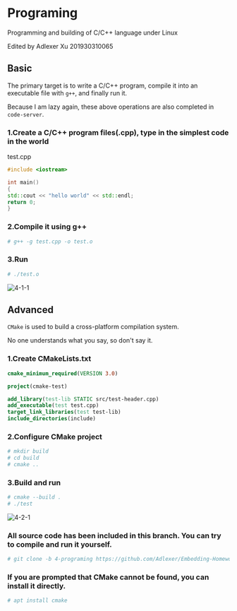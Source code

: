 # Programing

Programming and building of C/C++ language under Linux

Edited by Adlexer Xu 201930310065

## Basic

The primary target is to write a C/C++ program, compile it into an executable file with `g++`, and finally run it.

Because I am lazy again, these above operations are also completed in `code-server`.

### 1.Create a C/C++ program files(.cpp), type in the simplest code in the world

test.cpp

```c++
#include <iostream>

int main()
{
std::cout << "hello world" << std::endl;
return 0;
}
```

### 2.Compile it using g++

```bash
# g++ -g test.cpp -o test.o
```

### 3.Run

```bash
# ./test.o
```

![4-1-1](C:/Users/Adlexer/Documents/GitHub/Embedding-Homework/img/4-1-1.png)

## Advanced

`CMake` is used to build a cross-platform compilation system.

No one understands what you say, so don't say it.

### 1.Create CMakeLists.txt

```cmake
cmake_minimum_required(VERSION 3.0)

project(cmake-test)

add_library(test-lib STATIC src/test-header.cpp) 
add_executable(test test.cpp)
target_link_libraries(test test-lib)
include_directories(include)
```

### 2.Configure CMake project

```bash
# mkdir build
# cd build
# cmake ..
```

### 3.Build and run

```bash
# cmake --build .
# ./test
```

![4-2-1](C:/Users/Adlexer/Documents/GitHub/Embedding-Homework/img/4-2-1.png)

### **All source code has been included in this branch. You can try to compile and run it yourself.**

```bash
# git clone -b 4-programing https://github.com/Adlexer/Embedding-Homework
```

### If you are prompted that CMake cannot be found, you can install it directly.

```bash
# apt install cmake
